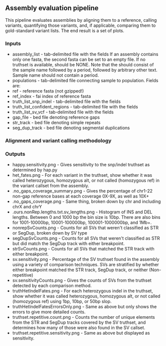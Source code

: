 ## Assembly evaluation pipeline
This pipeline evaluates assemblies by aligning them to a reference, calling variants, quantifying those variants, and, if applicable, comparing them to gold-standard variant lists.  The end result is a set of plots.

### Inputs
* assembly_list - tab-delimited file with the fields <assembly name> <first fasta> <second fasta> <truth name>  If an assembly contains only one fasta, the second fasta can be set to an empty file.  If no truthset is available, <truth name> should be NONE.  Note that the <assembly name> should consist of the sample name followed by a period, followed by arbitrary other text.  Sample name should not contain a period.
* populations - tab-delimited file connecting sample to population.  Fields are: <sample> <population code> <superpopulation code> <sex>
* ref - reference fasta (not gzipped!)
* ref_index - fai index of reference fasta
* truth_list_snp_indel - tab-delimited file with the fields <truth name> <vcf location>
* truth_list_confident_regions - tab-delimited file with the fields <truth name> <bed location>
* truth_list_sv_vcf - tab-delimited file with the fields <truth name> <vcf location>
* gap_file - bed file denoting reference gaps
* str_track - bed file denoting simple repeats
* seg_dup_track - bed file denoting segmental duplications

### Alignment and variant calling methodology


### Outputs
* happy.sensitivity.png - Gives sensitivity to the snp/indel truthset as determined by hap.py
* het_fates.png - For each variant in the truthset, show whether it was called heterozygous, homozygous alt, or not called (homozygous ref) in the variant callset from the assembly.
* <assembly name>.no_gaps_coverage_summary.png - Gives the percentage of chr1-22 non-gap reference bases at each coverage 0X-9X, as well as 10X+
* <assembly name>.no_gaps_coverage.png - Same thing, broken down by chr and including chrX and chrY
* <assembly name>.ours.nonRep.lengths.txt.sv_lengths.png - Histogram of INS and DEL lengths.  Between 0 and 1000 bp the bin size is 10bp.  There are also bins for 1001-10000bp, 10001-100000bp, 100001-1000000bp, and 1Mb+.
* nonrepSvCounts.png - Counts for all SVs that weren't classified as STR or SegDup, broken down by SV type
* segDupSvCounts.png - Counts for all SVs that weren't classified as STR but did match the SegDup track with either breakpoint.
* strSvCounts.png - Counts for all SVs that matched the STR track with either breakpoint.
* sv.sensitivity.png - Percentage of the SV truthset found in the assembly using a variety of comparison techniques.  SVs are stratified by whether either breakpoint matched the STR track, SegDup track, or neither (Non-repetitive)
* sv.sensitivityCounts.png - Gives the counts of SVs from the truthset detected by each comparison method.
* truthHetIndelFates.png - For each heterozygous indel in the truthset, show whether it was called heterozygous, homozygous alt, or not called (homozygous ref) using 1bp, 10bp, or 50bp slop.
* truthHetIndelFatesErrorsOnly.png - Same as above but only shows the errors to give more detailed counts.
* truthset.repetitive.count.png - Counts the number of unique elements from the STR and SegDup tracks covered by the SV truthset, and determines how many of those were also found in the SV callset.
* truthset.repetitive.sensitivity.png - Same as above but displayed as sensitivity.
